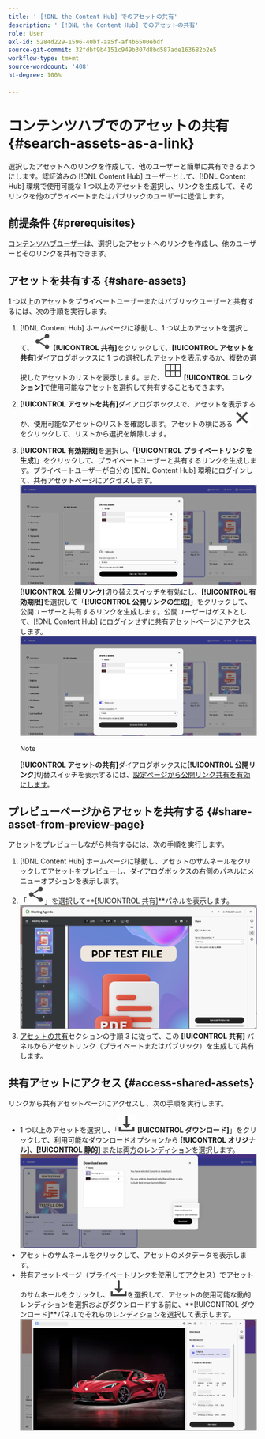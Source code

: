 ```yaml
---
title: ' [!DNL the Content Hub] でのアセットの共有'
description: ' [!DNL the Content Hub] でのアセットの共有'
role: User
exl-id: 5284d229-1596-40bf-aa5f-af4b6500ebdf
source-git-commit: 32fdbf9b4151c949b307d8bd587ade163682b2e5
workflow-type: tm+mt
source-wordcount: '408'
ht-degree: 100%

---
```


# コンテンツハブでのアセットの共有 {#search-assets-as-a-link}

選択したアセットへのリンクを作成して、他のユーザーと簡単に共有できるようにします。認証済みの [!DNL Content Hub] ユーザーとして、[!DNL Content Hub] 環境で使用可能な 1 つ以上のアセットを選択し、リンクを生成して、そのリンクを他のプライベートまたはパブリックのユーザーに送信します。

## 前提条件 {#prerequisites}

[コンテンツハブユーザー](deploy-content-hub.md#onboard-content-hub-users)は、選択したアセットへのリンクを作成し、他のユーザーとそのリンクを共有できます。

## アセットを共有する {#share-assets}

1 つ以上のアセットをプライベートユーザーまたはパブリックユーザーと共有するには、次の手順を実行します。
1. [!DNL Content Hub] ホームページに移動し、1 つ以上のアセットを選択して、![共有](/help/assets/assets/share.svg) **[!UICONTROL 共有]**&#x200B;をクリックして、**[!UICONTROL アセットを共有]**&#x200B;ダイアログボックスに 1 つの選択したアセットを表示するか、複数の選択したアセットのリストを表示します。また、![コレクション](/help/assets/assets/Smock_Collection_18_N.svg) **[!UICONTROL コレクション]**&#x200B;で使用可能なアセットを選択して共有することもできます。
1. **[!UICONTROL アセットを共有]**&#x200B;ダイアログボックスで、アセットを表示するか、使用可能なアセットのリストを確認します。アセットの横にある![選択解除](/help/assets/assets/Close.svg)をクリックして、リストから選択を解除します。
1. **[!UICONTROL 有効期限]**&#x200B;を選択し、「**[!UICONTROL プライベートリンクを生成]**」をクリックして、プライベートユーザーと共有するリンクを生成します。プライベートユーザーが自分の [!DNL Content Hub] 環境にログインして、共有アセットページにアクセスします。
   ![プライベートリンクとパブリックリンク](/help/assets/assets/private-and-public-link.png)
**[!UICONTROL 公開リンク]**&#x200B;切り替えスイッチを有効にし、**[!UICONTROL 有効期限]**&#x200B;を選択して「**[!UICONTROL 公開リンクの生成]**」をクリックして、公開ユーザーと共有するリンクを生成します。公開ユーザーはゲストとして、[!DNL Content Hub] にログインせずに共有アセットページにアクセスします。
   ![プライベートリンクとパブリックリンク](/help/assets/assets/public-and-private-link.png)

   >[!NOTE]
   > 
   > **[!UICONTROL アセットの共有]**&#x200B;ダイアログボックスに&#x200B;**[!UICONTROL 公開リンク]**&#x200B;切替スイッチを表示するには、[設定ページから公開リンク共有を有効にします](/help/assets/configure-content-hub-ui-options.md#enable-public-link-sharing)。

## プレビューページからアセットを共有する {#share-asset-from-preview-page}

アセットをプレビューしながら共有するには、次の手順を実行します。

1. [!DNL Content Hub] ホームページに移動し、アセットのサムネールをクリックしてアセットをプレビューし、ダイアログボックスの右側のパネルにメニューオプションを表示します。
1. 「![共有](/help/assets/assets/share.svg)」を選択して&#x200B;**[!UICONTROL 共有]**パネルを表示します。
   ![プレビュー中にアセットを共有](/help/assets/assets/share-assets-from-share-panel.png)
1. [アセットの共有](#share-assets)セクションの手順 3 に従って、この **[!UICONTROL 共有]** パネルからアセットリンク（プライベートまたはパブリック）を生成して共有します。

## 共有アセットにアクセス {#access-shared-assets}

リンクから共有アセットページにアクセスし、次の手順を実行します。

* 1 つ以上のアセットを選択し、「![ダウンロード](/help/assets/assets/download-icon.svg) **[!UICONTROL ダウンロード]**」をクリックして、利用可能なダウンロードオプションから **[!UICONTROL オリジナル]**、**[!UICONTROL 静的]** または両方のレンディションを選択します。
  ![](/help/assets/assets/download-shared-assets.png)
* アセットのサムネールをクリックして、アセットのメタデータを表示します。
* 共有アセットページ（[プライベートリンクを使用してアクセス](#share-assets)）でアセットのサムネールをクリックし、![ダウンロード](/help/assets/assets/download-icon.svg)を選択して、アセットの使用可能な動的レンディションを選択およびダウンロードする前に、**[!UICONTROL ダウンロード]**パネルでそれらのレンディションを選択して表示します。
  ![](/help/assets/assets/download-renditions-shared-assets-page.png)





